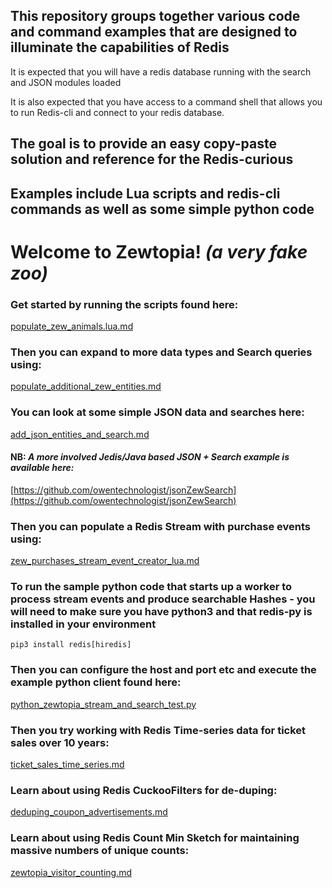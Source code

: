 ## This repository groups together various code and command examples that are designed to illuminate the  capabilities of Redis

It is expected that you will have a redis database running with the search and JSON modules loaded

It is also expected that you have access to a command shell that allows you to run Redis-cli and connect to your redis database.

## The goal is to provide an easy copy-paste solution and reference for the Redis-curious
## Examples include Lua scripts and redis-cli commands as well as some simple python code

# Welcome to Zewtopia!  <em>(a very fake zoo)</em>

### Get started by running the scripts found here:
[populate_zew_animals.lua.md](./populate_zew_animals.lua.md)

### Then you can expand to more data types and Search queries using:
[populate_additional_zew_entities.md](./populate_additional_zew_entities.md)

### You can look at some simple JSON data and searches here:
[add_json_entities_and_search.md](./add_json_entities_and_search.md)

#### NB: <em> A more involved Jedis/Java based JSON + Search example is available here:</em>
[https://github.com/owentechnologist/jsonZewSearch](https://github.com/owentechnologist/jsonZewSearch)

### Then you can populate a Redis Stream with purchase events using:
[zew_purchases_stream_event_creator_lua.md](./zew_purchases_stream_event_creator_lua.md)

### To run the sample python code that starts up a worker to process stream events and produce searchable Hashes -  you will need to make sure you have python3 and that redis-py is installed in your environment
``` 
pip3 install redis[hiredis]
```

### Then you can configure the host and port etc and execute the example python client found here:
[python_zewtopia_stream_and_search_test.py](./python_zewtopia_stream_and_search_test.py)


### Then you try working with Redis Time-series data for ticket sales over 10 years:
[ticket_sales_time_series.md](./ticket_sales_time_series.md)

### Learn about using Redis CuckooFilters for de-duping:
[deduping_coupon_advertisements.md](./deduping_coupon_advertisements.md)

### Learn about using Redis Count Min Sketch for maintaining massive numbers of unique counts:
[zewtopia_visitor_counting.md](./zewtopia_visitor_counting.md)
